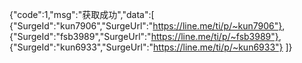 {"code":1,"msg":"获取成功","data":[
{"SurgeId":"kun7906","SurgeUrl":"https://line.me/ti/p/~kun7906"},
{"SurgeId":"fsb3989","SurgeUrl":"https://line.me/ti/p/~fsb3989"},
{"SurgeId":"kun6933","SurgeUrl":"https://line.me/ti/p/~kun6933"}
]}
